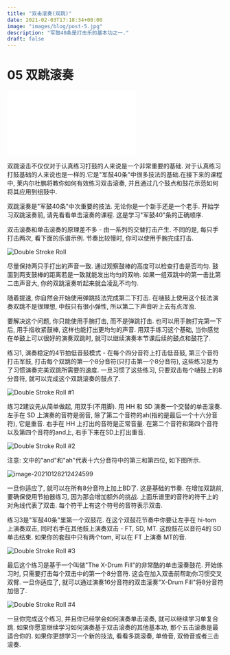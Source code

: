 ```yaml
---
title: "双击滚奏(双跳)"
date: 2021-02-03T17:18:34+08:00
image: "images/blog/post-5.jpg"
description: "军鼓40条是打击乐的基本功之一."
draft: false
---
```


# 05 双跳滚奏

<iframe src="//player.bilibili.com/player.html?aid=203903244&bvid=BV15h41117tc&cid=289093657&page=1" scrolling="no" border="0" frameborder="no" framespacing="0" allowfullscreen="true"> </iframe>

双跳滚击不仅仅对于认真练习打鼓的人来说是一个非常重要的基础. 对于认真练习打鼓基础的人来说也是一样的.它是"军鼓40条"中很多技法的基础.在接下来的课程中, 莱内尔杜鹏将教你如何有效练习双击滚奏, 并且通过几个鼓点和鼓花示范如何将其应用到组鼓中.

双跳滚奏是"军鼓40条"中次重要的技法. 无论你是一个新手还是一个老手. 开始学习双跳滚奏前, 请先看看单击滚奏的课程. 这是学习"军鼓40"条的正确顺序.

双击滚奏和单击滚奏的原理差不多 - 由一系列的交替打击产生. 不同的是, 每只手打击两次, 看下面的乐谱示例. 节奏比较慢时, 你可以使用手腕完成打击.

![Double Stroke Roll](https://i.loli.net/2021/01/28/1UWlCMEcZrydSmV.gif)

尽量保持两只手打出的声音一致. 通过观察鼓棒的高度可以检查打击是否均匀. 鼓面到两支鼓棒的距离若是一致就能发出均匀的双响. 如果一组双跳中的第一击比第二击声音大, 你的双跳滚奏听起来就会凌乱不均匀.

随着提速, 你自然会开始使用弹跳技法完成第二下打击. 在嗵鼓上使用这个技法演奏双跳不是很理想, 中鼓只有很小弹性, 所以第二下声音听上去有点浑浊.

要解决这个问题, 你只能使用手腕打击, 而不是弹跳打击. 也可以用手腕打完第一下后, 用手指收紧鼓棒, 这样也能打出更均匀的声音. 用双手练习这个基础, 当你感觉在单鼓上可以很好的演奏双跳时, 就可以继续演奏本节课后续的鼓点和鼓花了.

练习1, 演奏稳定的4节拍低音鼓模式 - 在每个四分音符上打击低音鼓, 第三个音符打击军鼓, 打击每个双跳的第一个8分音符(只打击第一个8分音符), 这些练习是为了习惯演奏完美双跳所需要的速度. 一旦习惯了这些练习, 只要双击每个嗵鼓上的8分音符, 就可以完成这个双跳滚奏的鼓点了.

![Double Stroke Roll #1](https://i.loli.net/2021/01/28/VcxAWQFh7EsLeXo.gif)

练习2建议先从简单做起, 用双手(不用脚). 用 HH 和 SD 演奏一个交替的单击滚奏. 左手在 SD 上演奏的音符是弱音, 除了第二个音符的ah(指的是最后一个十六分音符), 它是重音. 右手在 HH 上打出的音符是正常音量. 在第二个音符和第四个音符以及第四个音符的and上, 右手下来在SD上打出重音.

![Double Stroke Roll #2](https://i.loli.net/2021/01/28/qo7XgTC5iJBKA4R.gif)

注意: 文中的"and"和"ah"代表十六分音符中的第三和第四位, 如下图所示.

![image-20210128212424599](https://i.loli.net/2021/01/28/NkOypLEKVtYm8xH.png)

一旦你适应了, 就可以在所有8分音符上加上BD了. 这是基础的节奏. 在增加双跳前, 要确保使用节拍器练习, 因为那会增加额外的挑战. 上面乐谱里的音符的符干上的对角线代表了双击. 每个符干上有这个符号的音符表示双击.

练习3是"军鼓40条"里第一个双鼓花. 在这个双鼓花节奏中你要让左手在 hi-tom 上演奏双击, 同时右手在其他鼓上演奏双击 - FT, SD, MT. 这段鼓花以音符4的 SD 单击结束. 如果你的套鼓中只有两个tom, 可以在 FT 上演奏 MT的音.

![Double Stroke Roll #3](https://i.loli.net/2021/01/28/1sVId3r4SZ6gETJ.gif)

最后这个练习是基于一个叫做"The X-Drum Fill"的非常酷的单击滚奏鼓花. 开始练习时, 只需要打击每个双击中的第一个8分音符. 这会在加入双击前帮助你习惯交叉双臂. 一旦你适应了, 就可以通过演奏16分音符的双击滚奏"X-Drum Fill"将8分音符加倍了.

![Double Stroke Roll #4](https://i.loli.net/2021/01/28/tJpZrXOniNMf6cQ.gif)

一旦你完成这个练习, 并且你已经学会如何演奏单击滚奏, 就可以继续学习单复合跳. 如果你愿意继续学习如何演奏基于双击滚奏的其他基本功, 那个五击滚奏是最适合你的. 如果你更想学习一个新的技法, 看看多跳滚奏, 单倚音, 双倚音或者三击滚奏.












